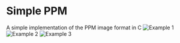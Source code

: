 # Simple PPM
A simple implementation of the PPM image format in C
![Example 1](/data/01.ppm)
![Example 2](/data/02.ppm)
![Example 3](/data/03.ppm)
